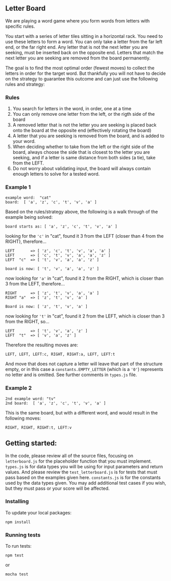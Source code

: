 ## Letter Board

We are playing a word game where you form words from letters with specific rules.

You start with a series of letter tiles sitting in a horizontal rack.  You need to use these letters to form a word. You can only take a letter from the far left end, or the far right end.  Any letter that is not the next letter you are seeking, must be inserted back on the opposite end.  Letters that match the next letter you are seeking are removed from the board permanently. 

The goal is to find the most optimal order (fewest moves) to collect the letters in order for the target word.  But thankfully you will not have to decide on the strategy to guarantee this outcome and can just use the following rules and strategy:

### Rules

1.  You search for letters in the word, in order, one at a time
2.  You can only remove one letter from the left, or the rigth side of the board
3.  A removed letter that is not the letter you are seeking is placed back onto the board at the opposite end (effectively rotating the board)
4.  A letter that you are seeking is removed from the board, and is added to your word.
5.  When deciding whether to take from the left or the right side of the board, always choose the side that is closest to the letter you are seeking, and if a letter is same distance from both sides (a tie), take from the LEFT.
6.  Do not worry about validating input, the board will always contain enough letters to solve for a tested word.

### Example 1

```
example word:  "cat"
board:  [ 'a', 'z', 'c', 't', 'v', 'a' ]
```

Based on the rules/strategy above, the following is a walk through of the example being solved:

```
board starts as: [ 'a', 'z', 'c', 't', 'v', 'a' ]
```

looking for the `'c'` in "cat", found it 3 from the LEFT (closer than 4 from the RIGHT), therefore...

```
LEFT       => [ 'z', 'c', 't', 'v', 'a', 'a' ]
LEFT       => [ 'c', 't', 'v', 'a', 'a', 'z' ]
LEFT  "c"  => [ 't', 'v', 'a', 'a', 'z' ]

board is now: [ 't', 'v', 'a', 'a', 'z' ]
```

now looking for `'a'` in "cat", found it 2 from the RIGHT, which is closer than 3 from the LEFT, therefore...

```
RIGHT      => [ 'z', 't', 'v', 'a', 'a' ]
RIGHT "a"  => [ 'z', 't', 'v', 'a' ]

Board is now: [ 'z', 't', 'v', 'a' ]
```

now looking for `'t'` in "cat", found it 2 from the LEFT, which is closer than 3 from the RIGHT, so...

```
LEFT       => [ 't', 'v', 'a', 'z' ]
LEFT  "t"  => [ 'v', 'a', 'z' ]
```

Therefore the resulting moves are:

```
LEFT, LEFT, LEFT:c, RIGHT, RIGHT:a, LEFT, LEFT:t
```

And move that does not capture a letter will leave that part of the structure empty, or in this case a `constants.EMPTY_LETTER` (which is a `'0'`) represents no letter and is omitted. See further comments in `types.js` file.

### Example 2

```
2nd example word: "tv"
2nd board:  [ 'a', 'z', 'c', 't', 'v', 'a' ]
```

This is the same board, but with a different word, and would result in the following moves:

```
RIGHT, RIGHT, RIGHT:t, LEFT:v
```

## Getting started:

In the code, please review all of the source files, focusing on `letterboard.js` for the placeholder function that you must implement. `types.js` is for data types you will be using for input parameters and return values. And please review the `test_letterboard.js` is for tests that must pass based on the examples given here. `constants.js` is for the constants used by the data types given. You may add additional test cases if you wish, but they must pass or your score will be affected.

### Installing

To update your local packages:

```
npm install
```

### Running tests

To run tests:

```
npm test
```

or 

```
mocha test
```
